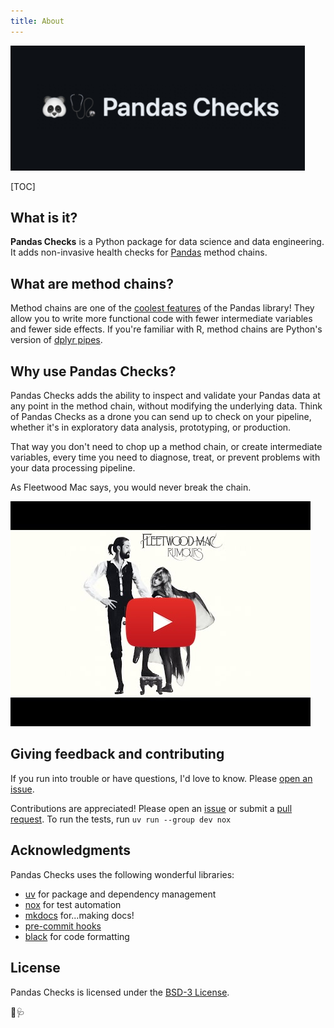 ```yaml
---
title: About
---
```


<img src="https://raw.githubusercontent.com/cparmet/pandas-checks/main/static/pandas-check-gh-social.jpg" alt="Banner image for Pandas Checks" style="max-height: 200px; width: auto;">  
  
[TOC]

## What is it?

**Pandas Checks** is a Python package for data science and data engineering. It adds non-invasive health checks for [Pandas](https://github.com/pandas-dev/pandas/) method chains.  

## What are method chains?
Method chains are one of the [coolest features](https://tomaugspurger.net/posts/method-chaining/) of the Pandas library! They allow you to write more functional code with fewer intermediate variables and fewer side effects. If you're familiar with R, method chains are Python's version of [dplyr pipes](https://style.tidyverse.org/pipes.html).

## Why use Pandas Checks?

Pandas Checks adds the ability to inspect and validate your Pandas data at any point in the method chain, without modifying the underlying data. Think of Pandas Checks as a drone you can send up to check on your pipeline, whether it's in exploratory data analysis, prototyping, or production.

That way you don't need to chop up a method chain, or create intermediate variables, every time you need to diagnose, treat, or prevent problems with your data processing pipeline.

As Fleetwood Mac says, you would never break the chain.

<a href="https://www.youtube.com/watch?v=xwTPvcPYaOo"><img src="https://raw.githubusercontent.com/cparmet/pandas-checks/main/static/fleetwood-mac-the-chain.jpg" alt="Fleetwood Mac YouTube video for The Chain" target="_blank"></a>
  

## Giving feedback and contributing

If you run into trouble or have questions, I'd love to know. Please [open an issue](https://github.com/cparmet/pandas-checks/issues).

Contributions are appreciated! Please open an [issue](https://github.com/cparmet/pandas-checks/issues) or submit a [pull request](https://github.com/cparmet/pandas-checks/pulls). To run the tests, run `uv run --group dev nox`
  
## Acknowledgments
 
Pandas Checks uses the following wonderful libraries:

- [uv](https://github.com/astral-sh/uv) for package and dependency management
- [nox](https://nox.thea.codes/en/stable/) for test automation
- [mkdocs](https://www.mkdocs.org/) for...making docs!
- [pre-commit hooks](https://pre-commit.com/)
- [black](https://black.readthedocs.io/en/stable/) for code formatting

## License

Pandas Checks is licensed under the [BSD-3 License](https://github.com/cparmet/pandas-checks/blob/main/LICENSE).

🐼🩺
